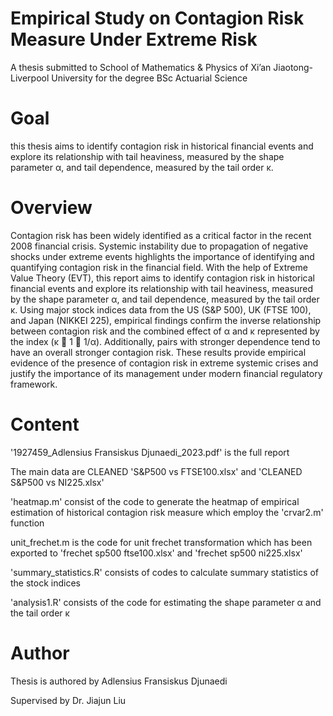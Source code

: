 # Empirical Study on Contagion Risk Measure Under Extreme Risk
A thesis submitted to School of Mathematics & Physics of Xi’an Jiaotong-Liverpool University for the degree BSc Actuarial Science

# Goal
this thesis aims to identify contagion risk in historical financial
events and explore its relationship with tail heaviness, measured by the shape parameter α, and
tail dependence, measured by the tail order κ.


# Overview
Contagion risk has been widely identified as a critical factor in the recent 2008 financial crisis.
Systemic instability due to propagation of negative shocks under extreme events highlights the
importance of identifying and quantifying contagion risk in the financial field. With the help of
Extreme Value Theory (EVT), this report aims to identify contagion risk in historical financial
events and explore its relationship with tail heaviness, measured by the shape parameter α, and
tail dependence, measured by the tail order κ. Using major stock indices data from the US
(S&P 500), UK (FTSE 100), and Japan (NIKKEI 225), empirical findings confirm the inverse
relationship between contagion risk and the combined effect of α and κ represented by the index
(κ 􀀀 1 􀀀 1/α). Additionally, pairs with stronger dependence tend to have an overall stronger
contagion risk. These results provide empirical evidence of the presence of contagion risk in
extreme systemic crises and justify the importance of its management under modern financial
regulatory framework.

# Content
'1927459_Adlensius Fransiskus Djunaedi_2023.pdf' is the full report

The main data are CLEANED 'S&P500 vs FTSE100.xlsx' and 'CLEANED S&P500 vs NI225.xlsx'

'heatmap.m' consist of the code to generate the heatmap of empirical estimation of historical contagion risk measure which employ the 'crvar2.m' function

unit_frechet.m is the code for unit frechet transformation which has been exported to 'frechet sp500 ftse100.xlsx' and 'frechet sp500 ni225.xlsx'

'summary_statistics.R' consists of codes to calculate summary statistics of the stock indices

'analysis1.R' consists of the code for estimating the shape parameter α and the tail order κ

# Author
Thesis is authored by Adlensius Fransiskus Djunaedi

Supervised by Dr. Jiajun Liu
